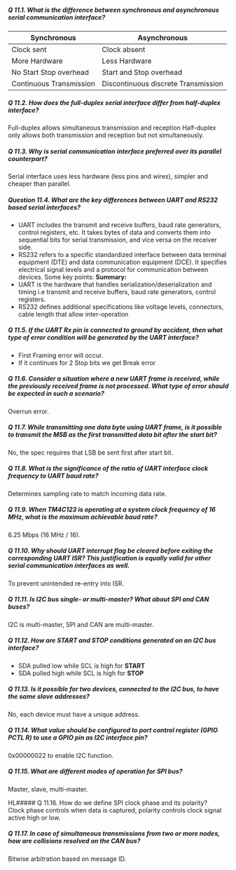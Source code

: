 ##### Q 11.1. What is the difference between synchronous and asynchronous serial communication interface?

| Synchronous             | Asynchronous                        |
| ----------------------- | ----------------------------------- |
| Clock sent              | Clock absent                        |
| More Hardware           | Less Hardware                       |
| No Start Stop overhead  | Start and Stop overhead             |
| Continuous Transmission | Discontinuous discrete Transmission | 

##### Q 11.2. How does the full-duplex serial interface differ from half-duplex interface?
Full-duplex allows simultaneous transmission and reception
Half-duplex only allows both transmission and reception but not simultaneously.   

##### Q 11.3. Why is serial communication interface preferred over its parallel counterpart?
Serial interface uses less hardware (less pins and wires), simpler and cheaper than parallel.

##### Question 11.4. What are the key differences between UART and RS232 based serial interfaces?

- UART includes the transmit and receive buffers, baud rate generators, control registers, etc. It takes bytes of data and converts them into sequential bits for serial transmission, and vice versa on the receiver side.
- RS232 refers to a specific standardized interface between data terminal equipment (DTE) and data communication equipment (DCE). It specifies electrical signal levels and a protocol for communication between devices. Some key points:
**Summary:**
- UART is the hardware that handles serialization/deserialization and timing i.e  transmit and receive buffers, baud rate generators, control registers.
- RS232 defines additional specifications like voltage levels, connectors, cable length that allow inter-operation

##### Q 11.5. If the UART Rx pin is connected to ground by accident, then what type of error condition will be generated by the UART interface?
- First Framing error will occur.
- If it continues for 2 Stop bits we get Break error

##### Q 11.6. Consider a situation where a new UART frame is received, while the previously received frame is not processed. What type of error should be expected in such a scenario?  
Overrun error.

##### Q 11.7. While transmitting one data byte using UART frame, is it possible to transmit the MSB as the first transmitted data bit after the start bit?   
No, the spec requires that LSB be sent first after start bit.   

##### Q 11.8. What is the significance of the ratio of UART interface clock frequency to UART baud rate?
Determines sampling rate to match incoming data rate.

##### Q 11.9. When TM4C123 is operating at a system clock frequency of 16 MHz, what is the maximum achievable baud rate?   
6.25 Mbps (16 MHz / 16).

##### Q 11.10. Why should UART interrupt flag be cleared before exiting the corresponding UART ISR? This justification is equally valid for other serial communication interfaces as well.  
To prevent unintended re-entry into ISR.

##### Q 11.11. Is I2C bus single- or multi-master? What about SPI and CAN buses?
I2C is multi-master, SPI and CAN are multi-master.   

##### Q 11.12. How are START and STOP conditions generated on an I2C bus interface?
- SDA pulled low while SCL is high for **START**
- SDA pulled high while SCL is high for **STOP**

##### Q 11.13. Is it possible for two devices, connected to the I2C bus, to have the same slave addresses?  
No, each device must have a unique address.

##### Q 11.14. What value should be configured to port control register (GPIO PCTL R) to use a GPIO pin as I2C interface pin?   
0x00000022 to enable I2C function.   

##### Q 11.15. What are different modes of operation for SPI bus?
Master, slave, multi-master.

HL##### Q 11.16. How do we define SPI clock phase and its polarity?   
Clock phase controls when data is captured, polarity controls clock signal active high or low.   

##### Q 11.17. In case of simultaneous transmissions from two or more nodes, how are collisions resolved on the CAN bus?
Bitwise arbitration based on message ID.